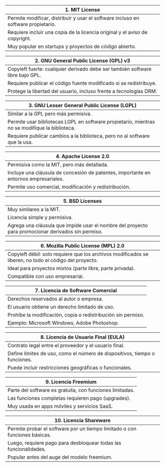 |1. MIT License|
|--------------|
|Permite modificar, distribuir y usar el software incluso en software propietario.|
|Requiere incluir una copia de la licencia original y el aviso de copyright.|
|Muy popular en startups y proyectos de código abierto.|

|2. GNU General Public License (GPL) v3|
|--------------------------------------|
|Copyleft fuerte: cualquier derivado debe ser también software libre bajo GPL.|
|Requiere publicar el código fuente modificado si se redistribuye.|
|Protege la libertad del usuario, incluso frente a tecnologías DRM.|

|3. GNU Lesser General Public License (LGPL)|
|-------------------------------------------|
|Similar a la GPL pero más permisiva.|
|Permite usar bibliotecas LGPL en software propietario, mientras no se modifique la biblioteca.|
|Requiere publicar cambios a la biblioteca, pero no al software que la usa.|

|4. Apache License 2.0|
|---------------------|
|Permisiva como la MIT, pero más detallada.|
|Incluye una cláusula de concesión de patentes, importante en entornos empresariales.|
|Permite uso comercial, modificación y redistribución.|

|5. BSD Licenses |
|----------------|
|Muy similares a la MIT.|
|Licencia simple y permisiva.|
|Agrega una cláusula que impide usar el nombre del proyecto para promocionar derivados sin permiso.|

|6. Mozilla Public License (MPL) 2.0|
|-----------------------------------|
|Copyleft débil: solo requiere que los archivos modificados se liberen, no todo el código del proyecto.|
|Ideal para proyectos mixtos (parte libre, parte privada).|
|Compatible con uso empresarial.|

|7. Licencia de Software Comercial|
|---------------------------------|
|Derechos reservados al autor o empresa.|
|El usuario obtiene un derecho limitado de uso.|
|Prohíbe la modificación, copia o redistribución sin permiso.|
|Ejemplo: Microsoft Windows, Adobe Photoshop.|

|8. Licencia de Usuario Final (EULA)|
|-----------------------------------|
|Contrato legal entre el proveedor y el usuario final.|
|Define límites de uso, como el número de dispositivos, tiempo o funciones.|
|Puede incluir restricciones geográficas o funcionales.|

|9. Licencia Freemium|
|--------------------|
|Parte del software es gratuita, con funciones limitadas.|
|Las funciones completas requieren pago (upgrades).|
|Muy usada en apps móviles y servicios SaaS.|

|10. Licencia Shareware|
|----------------------|
|Permite probar el software por un tiempo limitado o con funciones básicas.|
|Luego, requiere pago para desbloquear todas las funcionalidades.|
|Popular antes del auge del modelo freemium.|
